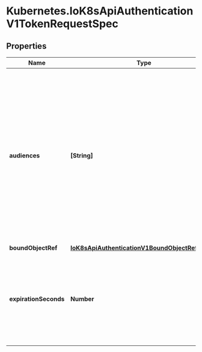 # Kubernetes.IoK8sApiAuthenticationV1TokenRequestSpec

## Properties

Name | Type | Description | Notes
------------ | ------------- | ------------- | -------------
**audiences** | **[String]** | Audiences are the intendend audiences of the token. A recipient of a token must identify themself with an identifier in the list of audiences of the token, and otherwise should reject the token. A token issued for multiple audiences may be used to authenticate against any of the audiences listed but implies a high degree of trust between the target audiences. | 
**boundObjectRef** | [**IoK8sApiAuthenticationV1BoundObjectReference**](IoK8sApiAuthenticationV1BoundObjectReference.md) |  | [optional] 
**expirationSeconds** | **Number** | ExpirationSeconds is the requested duration of validity of the request. The token issuer may return a token with a different validity duration so a client needs to check the &#39;expiration&#39; field in a response. | [optional] 


